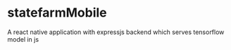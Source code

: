 # statefarmMobile
A react native application with expressjs backend which serves tensorflow model in js

